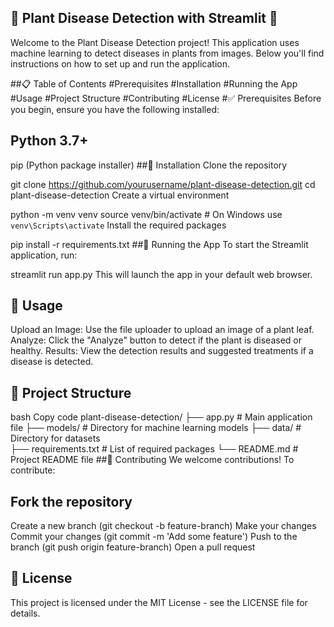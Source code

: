 ## 🌿 Plant Disease Detection with Streamlit 🌿
 Welcome to the Plant Disease Detection project! This application uses machine learning to detect diseases in plants from images. Below you'll find instructions on how to set up and run the application.

##📋 Table of Contents
#Prerequisites
#Installation
#Running the App
#Usage
#Project Structure
#Contributing
#License
#✅ Prerequisites
Before you begin, ensure you have the following installed:

## Python 3.7+
pip (Python package installer)
##💾 Installation
Clone the repository


git clone https://github.com/yourusername/plant-disease-detection.git
cd plant-disease-detection
Create a virtual environment


python -m venv venv
source venv/bin/activate  # On Windows use `venv\Scripts\activate`
Install the required packages


pip install -r requirements.txt
##🚀 Running the App
To start the Streamlit application, run:


streamlit run app.py
This will launch the app in your default web browser.

## 🌟 Usage
Upload an Image: Use the file uploader to upload an image of a plant leaf.
Analyze: Click the "Analyze" button to detect if the plant is diseased or healthy.
Results: View the detection results and suggested treatments if a disease is detected.
## 📂 Project Structure
bash
Copy code
plant-disease-detection/
├── app.py                 # Main application file
├── models/                # Directory for machine learning models
├── data/                  # Directory for datasets               
├── requirements.txt       # List of required packages
└── README.md              # Project README file
##🤝 Contributing
We welcome contributions! To contribute:

## Fork the repository
Create a new branch (git checkout -b feature-branch)
Make your changes
Commit your changes (git commit -m 'Add some feature')
Push to the branch (git push origin feature-branch)
Open a pull request
## 📜 License
This project is licensed under the MIT License - see the LICENSE file for details.
